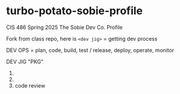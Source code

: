 # turbo-potato-sobie-profile
CIS 486 Spring 2025 The Sobie Dev Co. Profile 

Fork from class repo, here is `<dev jig>` = getting dev process

DEV OPS = plan, code, build, test / release, deploy, operate, monitor

DEV JIG  "PKG" 

1. 
2. 
3. code review 
